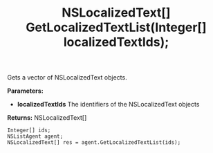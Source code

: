 ﻿---
uid: crmscript_ref_NSListAgent_GetLocalizedTextList
title: NSLocalizedText[] GetLocalizedTextList(Integer[]  localizedTextIds);
intellisense: NSListAgent.GetLocalizedTextList
keywords: NSListAgent, GetLocalizedTextList
so.topic: reference
---

Gets a vector of NSLocalizedText objects.

**Parameters:**
 - **localizedTextIds** The identifiers of the NSLocalizedText objects

**Returns:** NSLocalizedText[]

```crmscript
Integer[] ids;
NSListAgent agent;
NSLocalizedText[] res = agent.GetLocalizedTextList(ids);
```

